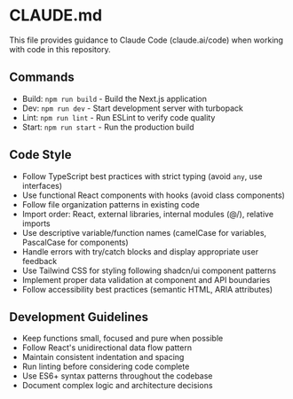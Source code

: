 # CLAUDE.md

This file provides guidance to Claude Code (claude.ai/code) when working with code in this repository.

## Commands
- Build: `npm run build` - Build the Next.js application
- Dev: `npm run dev` - Start development server with turbopack
- Lint: `npm run lint` - Run ESLint to verify code quality
- Start: `npm run start` - Run the production build

## Code Style
- Follow TypeScript best practices with strict typing (avoid `any`, use interfaces)
- Use functional React components with hooks (avoid class components)
- Follow file organization patterns in existing code
- Import order: React, external libraries, internal modules (@/), relative imports
- Use descriptive variable/function names (camelCase for variables, PascalCase for components)
- Handle errors with try/catch blocks and display appropriate user feedback
- Use Tailwind CSS for styling following shadcn/ui component patterns
- Implement proper data validation at component and API boundaries
- Follow accessibility best practices (semantic HTML, ARIA attributes)

## Development Guidelines
- Keep functions small, focused and pure when possible
- Follow React's unidirectional data flow pattern
- Maintain consistent indentation and spacing
- Run linting before considering code complete
- Use ES6+ syntax patterns throughout the codebase
- Document complex logic and architecture decisions